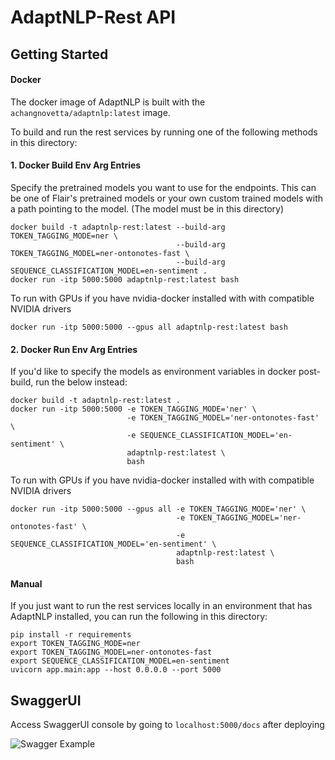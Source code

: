 # AdaptNLP-Rest API

## Getting Started 

#### Docker
The docker image of AdaptNLP is built with the `achangnovetta/adaptnlp:latest` image.

To build and run the rest services by running one of the following methods in this directory:

#### 1. Docker Build Env Arg Entries
Specify the pretrained models you want to use for the endpoints.  This can be one of Flair's pretrained models or your own
custom trained models with a path pointing to the model.  (The model must be in this directory)
```
docker build -t adaptnlp-rest:latest --build-arg TOKEN_TAGGING_MODE=ner \
                                     --build-arg TOKEN_TAGGING_MODEL=ner-ontonotes-fast \
                                     --build-arg SEQUENCE_CLASSIFICATION_MODEL=en-sentiment .
docker run -itp 5000:5000 adaptnlp-rest:latest bash
```
To run with GPUs if you have nvidia-docker installed with with compatible NVIDIA drivers
```
docker run -itp 5000:5000 --gpus all adaptnlp-rest:latest bash
```

#### 2. Docker Run Env Arg Entries
If you'd like to specify the models as environment variables in docker post-build, run the below instead:
```
docker build -t adaptnlp-rest:latest .
docker run -itp 5000:5000 -e TOKEN_TAGGING_MODE='ner' \
                          -e TOKEN_TAGGING_MODEL='ner-ontonotes-fast' \
                          -e SEQUENCE_CLASSIFICATION_MODEL='en-sentiment' \
                          adaptnlp-rest:latest \
                          bash
```
To run with GPUs if you have nvidia-docker installed with with compatible NVIDIA drivers
```
docker run -itp 5000:5000 --gpus all -e TOKEN_TAGGING_MODE='ner' \
                                     -e TOKEN_TAGGING_MODEL='ner-ontonotes-fast' \
                                     -e SEQUENCE_CLASSIFICATION_MODEL='en-sentiment' \
                                     adaptnlp-rest:latest \
                                     bash
```                                                           

#### Manual
If you just want to run the rest services locally in an environment that has AdaptNLP installed, you can 
run the following in this directory:

```
pip install -r requirements
export TOKEN_TAGGING_MODE=ner
export TOKEN_TAGGING_MODEL=ner-ontonotes-fast
export SEQUENCE_CLASSIFICATION_MODEL=en-sentiment
uvicorn app.main:app --host 0.0.0.0 --port 5000

```

## SwaggerUI

Access SwaggerUI console by going to `localhost:5000/docs` after deploying

![Swagger Example](https://raw.githubusercontent.com/novetta/adaptnlp/master/docs/img/fastapi-docs.png)

